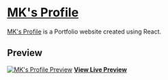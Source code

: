 # [MK's Profile](https://murtaza-k.web.app/)


[MK's Profile](https://murtaza-k.web.app/) is a Portfolio website created using React.

## Preview

[![MK's Profile Preview](https://firebasestorage.googleapis.com/v0/b/murtaza-k.appspot.com/o/preview.png?alt=media&token=fb384aa6-5331-4d82-8efc-be8f29c30627)](https://murtaza-k.web.app/)
**[View Live Preview](https://murtaza-k.web.app/)**